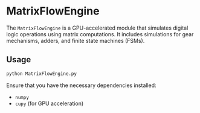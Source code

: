 # MatrixFlowEngine

The `MatrixFlowEngine` is a GPU-accelerated module that simulates digital logic operations using matrix computations. It includes simulations for gear mechanisms, adders, and finite state machines (FSMs).

## Usage

```bash
python MatrixFlowEngine.py
```

Ensure that you have the necessary dependencies installed:
- `numpy`
- `cupy` (for GPU acceleration)
